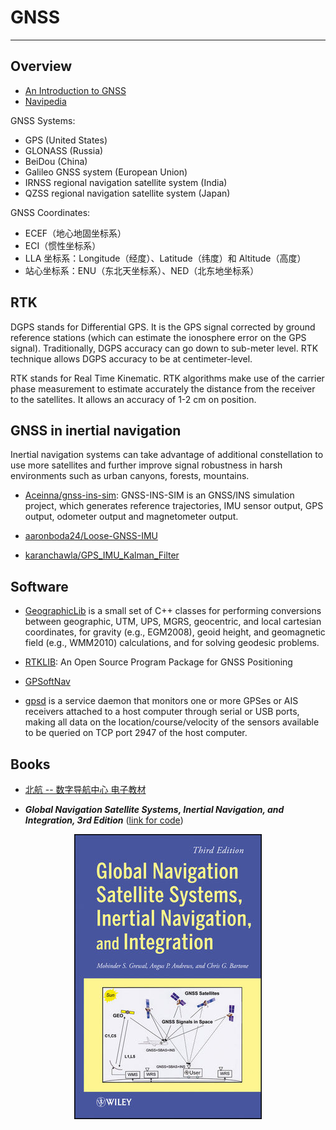 # GNSS

---

## Overview

* [An Introduction to GNSS](https://www.novatel.com/an-introduction-to-gnss)
* [Navipedia](https://gssc.esa.int/navipedia/index.php/Main_Page)

GNSS Systems:

* GPS (United States)
* GLONASS (Russia)
* BeiDou (China)
* Galileo GNSS system (European Union)
* IRNSS regional navigation satellite system (India)
* QZSS regional navigation satellite system (Japan)

GNSS Coordinates:

* ECEF（地心地固坐标系）
* ECI（惯性坐标系）
* LLA 坐标系：Longitude（经度）、Latitude（纬度）和 Altitude（高度）
* 站心坐标系：ENU（东北天坐标系）、NED（北东地坐标系）


## RTK

DGPS stands for Differential GPS. It is the GPS signal corrected by ground reference stations (which can estimate the ionosphere error on the GPS signal). Traditionally, DGPS accuracy can go down to sub-meter level. RTK technique allows DGPS accuracy to be at centimeter-level.

RTK stands for Real Time Kinematic. RTK algorithms make use of the carrier phase measurement to estimate accurately the distance from the receiver to the satellites. It allows an accuracy of 1-2 cm on position.


## GNSS in inertial navigation

Inertial navigation systems can take advantage of additional constellation to use more satellites and further improve signal robustness in harsh environments such as urban canyons, forests, mountains.

* [Aceinna/gnss-ins-sim](https://github.com/Aceinna/gnss-ins-sim): GNSS-INS-SIM is an GNSS/INS simulation project, which generates reference trajectories, IMU sensor output, GPS output, odometer output and magnetometer output.

* [aaronboda24/Loose-GNSS-IMU](https://github.com/aaronboda24/Loose-GNSS-IMU)

* [karanchawla/GPS_IMU_Kalman_Filter](https://github.com/karanchawla/GPS_IMU_Kalman_Filter)


## Software

* [GeographicLib](https://geographiclib.sourceforge.io/) is a small set of C++ classes for performing conversions between geographic, UTM, UPS, MGRS, geocentric, and local cartesian coordinates, for gravity (e.g., EGM2008), geoid height, and geomagnetic field (e.g., WMM2010) calculations, and for solving geodesic problems.

* [RTKLIB](http://www.rtklib.com/): An Open Source Program Package for GNSS Positioning

* [GPSoftNav](https://gpsoftnav.com/)

* [gpsd](https://gpsd.gitlab.io/gpsd/) is a service daemon that monitors one or more GPSes or AIS receivers attached to a host computer through serial or USB ports, making all data on the location/course/velocity of the sensors available to be queried on TCP port 2947 of the host computer.


## Books

* [北航 -- 数字导航中心 电子教材](http://dnc.buaa.edu.cn/xzzx/dzjc.htm)

* ***Global Navigation Satellite Systems, Inertial Navigation, and Integration, 3rd Edition*** ([link for code](http://bcs.wiley.com/he-bcs/Books?action=index&itemId=111844700X&bcsId=7868))

<p align="center">
  <img src="../img/gnss.jpg">
</p>
